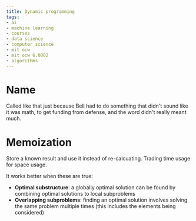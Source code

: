 ```yaml
---
title: Dynamic programming
tags:
- ai
- machine learning
- courses
- data science
- computer science
- mit ocw
- mit ocw 6.0002
- algorithms
---
```


# Name
Called like that just because Bell had to do something that didn't sound like it was math, to get funding from defense, and the word didn't really meant much.

# Memoization
Store a known result and use it instead of re-calcuating. Trading time usage for space usage.

It works better when these are true:

- **Optimal substructure**: a globally optimal solution can be found by combining optimal solutions to local subproblems
- **Overlapping subproblems**: finding an optimal solution involves solving the same problem multiple times (this includes the elements being considered)